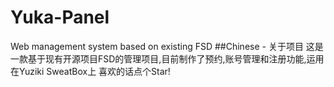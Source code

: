 # Yuka-Panel
Web management system based on existing FSD
##Chinese - 关于项目
这是一款基于现有开源项目FSD的管理项目,目前制作了预约,账号管理和注册功能,运用在Yuziki SweatBox上
喜欢的话点个Star!
